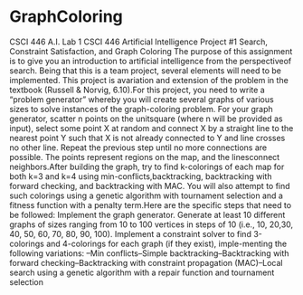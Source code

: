 # GraphColoring
CSCI 446 A.I. Lab 1
CSCI 446
Artificial Intelligence
Project #1
Search, Constraint Satisfaction, and Graph Coloring
The purpose of this assignment is to give you an introduction to artificial intelligence from the perspectiveof search. Being that this is a team project, several elements will need to be implemented. This project is avariation and extension of the problem in the textbook (Russell & Norvig, 6.10).For this project, you need to write a “problem generator” whereby you will create several graphs of various sizes to solve instances of the graph-coloring problem. For your graph generator, scatter n points on the unitsquare (where n will be provided as input), select some point X at random and connect X by a straight line to the nearest point Y such that X is not already connected to Y and line crosses no other line. Repeat the previous step until no more connections are possible. The points represent regions on the map, and the linesconnect neighbors.After building the graph, try to find k-colorings of each map for both k=3 and k=4 using min-conflicts,backtracking, backtracking with forward checking, and backtracking with MAC. You will also attempt to find such colorings using a genetic algorithm with tournament selection and a fitness function with a penalty term.Here are the specific steps that need to be followed:
Implement the graph generator.
Generate at least 10 different graphs of sizes ranging from 10 to 100 vertices in steps of 10 (i.e., 10, 20,30, 40, 50, 60, 70, 80, 90, 100).
Implement a constraint solver to find 3-colorings and 4-colorings for each graph (if they exist), imple-menting the following variations:
–Min conflicts–Simple backtracking–Backtracking with forward checking–Backtracking with constraint propagation (MAC)–Local search using a genetic algorithm with a repair function and tournament selection
